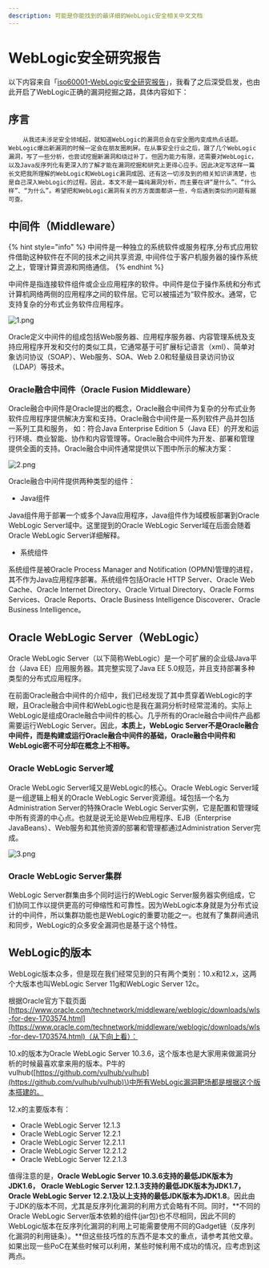 ```yaml
---
description: 可能是你能找到的最详细的WebLogic安全相关中文文档
---
```


# WebLogic安全研究报告

以下内容来自「[iso60001-WebLogic安全研究报告](https://nosec.org/home/detail/2859.html)」，我看了之后深受启发，也由此开启了WebLogic正确的漏洞挖掘之路，具体内容如下：

## 序言

        从我还未涉足安全领域起，就知道WebLogic的漏洞总会在安全圈内变成热点话题。WebLogic爆出新漏洞的时候一定会在朋友圈刷屏。在从事安全行业之后，跟了几个WebLogic漏洞，写了一些分析，也尝试挖掘新漏洞和绕过补丁。但因为能力有限，还需要对WebLogic，以及Java反序列化有更深入的了解才能在漏洞挖掘和研究上更得心应手。因此决定写这样一篇长文把我所理解的WebLogic和WebLogic漏洞成因、还有这一切涉及到的相关知识讲清楚，也是自己深入WebLogic的过程。因此，本文不是一篇纯漏洞分析，而主要在讲“是什么”、“什么样”、“为什么”。希望把和WebLogic漏洞有关的方方面面都讲一些，今后遇到类似的问题有据可查。

## 中间件（Middleware）

{% hint style="info" %}
中间件是一种独立的系统软件或服务程序,分布式应用软件借助这种软件在不同的技术之间共享资源, 中间件位于客户机服务器的操作系统之上，管理计算资源和网络通信。
{% endhint %}

中间件是指连接软件组件或企业应用程序的软件。中间件是位于操作系统和分布式计算机网络两侧的应用程序之间的软件层。它可以被描述为“软件胶水。通常，它支持复杂的分布式业务软件应用程序。

![1.png](https://nosec.org/avatar/uploads/attach/image/c6b0cc21c218a76fd271dbba7dbea2df/1.png)

Oracle定义中间件的组成包括Web服务器、应用程序服务器、内容管理系统及支持应用程序开发和交付的类似工具，它通常基于可扩展标记语言（xml）、简单对象访问协议（SOAP）、Web服务、SOA、Web 2.0和轻量级目录访问协议（LDAP）等技术。

### Oracle融合中间件（Oracle Fusion Middleware）

Oracle融合中间件是Oracle提出的概念，Oracle融合中间件为复杂的分布式业务软件应用程序提供解决方案和支持。Oracle融合中间件是一系列软件产品并包括一系列工具和服务， 如：符合Java Enterprise Edition 5（Java EE）的开发和运行环境、商业智能、协作和内容管理等。Oracle融合中间件为开发、部署和管理提供全面的支持。Oracle融合中间件通常提供以下图中所示的解决方案：

![2.png](https://nosec.org/avatar/uploads/attach/image/f091f59946e56a85e0f55baa560eaffd/2.png)

Oracle融合中间件提供两种类型的组件：

* Java组件

Java组件用于部署一个或多个Java应用程序，Java组件作为域模板部署到Oracle WebLogic Server域中。这里提到的Oracle WebLogic Server域在后面会随着Oracle WebLogic Server详细解释。

* 系统组件

系统组件是被Oracle Process Manager and Notification \(OPMN\)管理的进程，其不作为Java应用程序部署。系统组件包括Oracle HTTP Server、Oracle Web Cache、Oracle Internet Directory、Oracle Virtual Directory、Oracle Forms Services、Oracle Reports、Oracle Business Intelligence Discoverer、Oracle Business Intelligence。

## Oracle WebLogic Server（WebLogic）

Oracle WebLogic Server（以下简称WebLogic）是一个可扩展的企业级Java平台（Java EE）应用服务器。其完整实现了Java EE 5.0规范，并且支持部署多种类型的分布式应用程序。

在前面Oracle融合中间件的介绍中，我们已经发现了其中贯穿着WebLogic的字眼，且Oracle融合中间件和WebLogic也是我在漏洞分析时经常混淆的。实际上WebLogic是组成Oracle融合中间件的核心。几乎所有的Oracle融合中间件产品都需要运行WebLogic Server。因此，**本质上，WebLogic Server不是Oracle融合中间件，而是构建或运行Oracle融合中间件的基础，Oracle融合中间件和WebLogic密不可分却在概念上不相等。**

### Oracle WebLogic Server域

Oracle WebLogic Server域又是WebLogic的核心。Oracle WebLogic Server域是一组逻辑上相关的Oracle WebLogic Server资源组。域包括一个名为Administration Server的特殊Oracle WebLogic Server实例，它是配置和管理域中所有资源的中心点。也就是说无论是Web应用程序、EJB（Enterprise JavaBeans）、Web服务和其他资源的部署和管理都通过Administration Server完成。

![3.png](https://nosec.org/avatar/uploads/attach/image/550baf11d17cad07b919f720b75a5be7/3.png)

### Oracle WebLogic Server集群

WebLogic Server群集由多个同时运行的WebLogic Server服务器实例组成，它们协同工作以提供更高的可伸缩性和可靠性。因为WebLogic本身就是为分布式设计的中间件，所以集群功能也是WebLogic的重要功能之一。也就有了集群间通讯和同步，WebLogic的众多安全漏洞也是基于这个特性。

## WebLogic的版本

WebLogic版本众多，但是现在我们经常见到的只有两个类别：10.x和12.x，这两个大版本也叫WebLogic Server 11g和WebLogic Server 12c。

根据Oracle官方下载页面[https://www.oracle.com/technetwork/middleware/weblogic/downloads/wls-for-dev-1703574.html](https://www.oracle.com/technetwork/middleware/weblogic/downloads/wls-for-dev-1703574.html)（从下向上看）：

10.x的版本为Oracle WebLogic Server 10.3.6，这个版本也是大家用来做漏洞分析的时候最喜欢拿来用的版本。P牛的vulhub\([https://github.com/vulhub/vulhub](https://github.com/vulhub/vulhub)\)中所有WebLogic漏洞靶场都是根据这个版本搭建的。

12.x的主要版本有：

* Oracle WebLogic Server 12.1.3
* Oracle WebLogic Server 12.2.1
* Oracle WebLogic Server 12.2.1.1
* Oracle WebLogic Server 12.2.1.2
* Oracle WebLogic Server 12.2.1.3

值得注意的是，**Oracle WebLogic Server 10.3.6支持的最低JDK版本为JDK1.6， Oracle WebLogic Server 12.1.3支持的最低JDK版本为JDK1.7，Oracle WebLogic Server 12.2.1及以上支持的最低JDK版本为JDK1.8**。因此由于JDK的版本不同，尤其是反序列化漏洞的利用方式会略有不同。同时，**不同的Oracle WebLogic Server版本依赖的组件\(jar包\)也不尽相同，因此不同的WebLogic版本在反序列化漏洞的利用上可能需要使用不同的Gadget链（反序列化漏洞的利用链条）。**但这些技巧性的东西不是本文的重点，请参考其他文章。如果出现一些PoC在某些时候可以利用，某些时候利用不成功的情况，应考虑到这两点。

